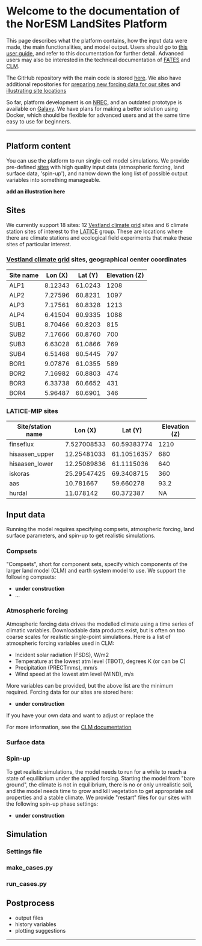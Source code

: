 # Welcome to the documentation of the NorESM LandSites Platform

This page describes what the platform contains, how the input data were made, the main functionalities, and model output. Users should go to [this user guide](), and refer to this documentation for further detail. Advanced users may also be interested in the technical documentation of [FATES](https://fates-docs.readthedocs.io/en/stable/) and [CLM](https://www.cesm.ucar.edu/models/clm/).

The GitHub repository with the main code is stored [here](https://github.com/NorESMhub/NorESM_LandSites_Platform). We also have additional repositories for [preparing new forcing data for our sites]() and [illustrating site locations]()

So far, platform development is on [NREC](https://nrec.no/), and an outdated prototype is available on [Galaxy](https://training.galaxyproject.org/training-material/topics/climate/tutorials/fates/tutorial.html). We have plans for making a better solution using Docker, which should be flexible for advanced users and at the same time easy to use for beginners. 

*****************************

## Platform content

You can use the platform to run single-cell model simulations. We provide pre-defined [sites](https://noresmhub.github.io/NorESM_LandSites_Platform/#sites) with high quality input data (atmospheric forcing, land surface data, 'spin-up'), and narrow down the long list of possible output variables into something manageable.

**add an illustration here**

## Sites

We currently support 18 sites: 12 [Vestland climate grid](https://betweenthefjords.w.uib.no/vestland-climate-grid/) sites and 6 climate station sites of interest to the [LATICE](https://www.mn.uio.no/geo/english/research/groups/latice/) group. These are locations where there are climate stations and ecological field experiments that make these sites of particular interest.

### [Vestland climate grid](https://betweenthefjords.w.uib.no/vestland-climate-grid/) sites, geographical center coordinates
| Site name | Lon (X) | Lat (Y) | Elevation (Z) |
| --- | --- | --- | --- |
| ALP1 | 8.12343 | 61.0243 | 1208 |
| ALP2 | 7.27596 | 60.8231 | 1097 |
| ALP3 | 7.17561 | 60.8328 | 1213 |
| ALP4 | 6.41504 | 60.9335 | 1088 |
| SUB1 | 8.70466 | 60.8203 | 815  |
| SUB2 | 7.17666 | 60.8760 | 700  |
| SUB3 | 6.63028 | 61.0866 | 769  |
| SUB4 | 6.51468 | 60.5445 | 797  |
| BOR1 | 9.07876 | 61.0355 | 589  |
| BOR2 | 7.16982 | 60.8803 | 474  |
| BOR3 | 6.33738 | 60.6652 | 431  |
| BOR4 | 5.96487 | 60.6901 | 346  |

### LATICE-MIP sites
| Site/station name | Lon (X)     |	Lat (Y)     |	Elevation (Z) |
|------------------ | ------      |  --------   | -------------- |
| finseflux         |	7.527008533 | 60.59383774 | 1210  |
| hisaasen_upper    |	12.25481033 | 61.10516357 | 680   |
| hisaasen_lower    |	12.25089836 | 61.1115036  | 640   |
| iskoras           |	25.29547425 | 69.3408715  | 360   |
| aas               |	10.781667   | 59.660278   | 93.2  |
| hurdal            | 11.078142   | 60.372387   | NA    |

## Input data

Running the model requires specifying compsets, atmospheric forcing, land surface parameters, and spin-up to get realistic simulations.

### Compsets

"Compsets", short for component sets, specify which components of the larger land model (CLM) and earth system model to use. We support the following compsets:
- **under construction**
- ...


### Atmospheric forcing

Atmospheric forcing data drives the modelled climate using a time series of climatic variables. Downloadable data products exist, but is often on too coarse scales for realistic single-point simulations. Here is a list of atmospheric forcing variables used in CLM:
- Incident solar radiation (FSDS), 	W/m2
- Temperature at the lowest atm level (TBOT), degrees K (or can be C)
- Precipitation (PRECTmms), mm/s
- Wind speed at the lowest atm level (WIND), m/s

More variables can be provided, but the above list are the minimum required. Forcing data for our sites are stored here:
- **under construction**

If you have your own data and want to adjust or replace the

For more information, see the [CLM documentation](https://www.cesm.ucar.edu/models/cesm1.0/clm/models/lnd/clm/doc/UsersGuide/x9798.html)

### Surface data



### Spin-up

To get realistic simulations, the model needs to run for a while to reach a state of equilibrium under the applied forcing. Starting the model from "bare ground", the climate is not in equilibrium, there is no or only unrealistic soil, and the model needs time to grow and kill vegetation to get appropriate soil properties and a stable climate. We provide "restart" files for our sites with the following spin-up phase settings:
- **under construction**

## Simulation



### Settings file



### make_cases.py



### run_cases.py



## Postprocess

- output files
- history variables
- plotting suggestions

*****************************
